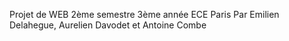 Projet de WEB 2ème semestre 3ème année ECE Paris Par Emilien Delahegue, Aurelien Davodet et Antoine Combe